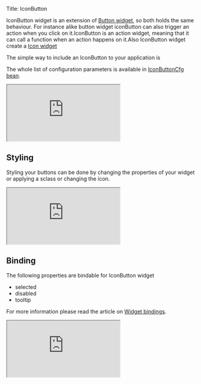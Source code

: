 Title: IconButton


IconButton widget is an extension of [Button widget](button), so both holds the same behaviour. For instance alike button widget iconButton can also trigger an action when you click on it.IconButton is an action widget, meaning that it can call a function when an action happens on it.Also IconButton widget create a [Icon widget](icon)

The simple way to include an IconButton to your application is

<script src='http://snippets.ariatemplates.com/snippets/github.com/ariatemplates/documentation-code/snippets/widgets/iconbutton/Snippet.tpl?tag=wgtIconButton1&lang=at&outdent=true'></script>

The whole list of configuration parameters is available in [IconButtonCfg bean](http://ariatemplates.com/api/#aria.widgets.CfgBeans:IconButtonCfg).

<iframe class='samples' src='http://snippets.ariatemplates.com/samples/github.com/ariatemplates/documentation-code/samples/widgets/iconbutton/' ></iframe>

## Styling

Styling your buttons can be done by changing the properties of your widget or applying a sclass or changing the icon.

<iframe class='samples' src='http://snippets.ariatemplates.com/samples/github.com/ariatemplates/documentation-code/samples/widgets/iconbutton/styling/' ></iframe>

## Binding

The following properties are bindable for IconButton widget

* selected
* disabled
* tooltip

For more information please read the article on [Widget bindings](widget_bindings).

<script src='http://snippets.ariatemplates.com/snippets/github.com/ariatemplates/documentation-code/snippets/widgets/iconbutton/Snippet.tpl?tag=wgtIconButton2&lang=at&outdent=true'></script>

<iframe class='samples' src='http://snippets.ariatemplates.com/samples/github.com/ariatemplates/documentation-code/samples/widgets/iconbutton/binding/' ></iframe>